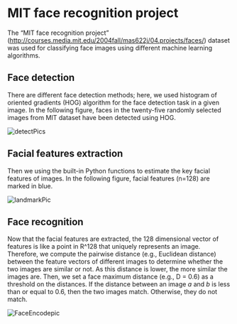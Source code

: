 # MIT face recognition project 
The “MIT face recognition project” (http://courses.media.mit.edu/2004fall/mas622j/04.projects/faces/) dataset was used for classifying face images using different machine learning algorithms. 

## Face detection
 There are different face detection methods; here, we used histogram of oriented gradients (HOG) algorithm for the face detection task in a given image. In the following figure, faces in the twenty-five randomly selected images from MIT dataset have been detected using HOG.
 
 ![detectPics](https://user-images.githubusercontent.com/43753085/103984151-36948700-514c-11eb-94b2-66bdc418aa46.png)
 
 ## Facial features extraction
 
Then we using the built-in Python functions to estimate the key facial features of images. In the following figure, facial features (n=128) are marked in blue.

![landmarkPic](https://user-images.githubusercontent.com/43753085/103985001-c4bd3d00-514d-11eb-89cb-008dcd4bcf86.png)

 ## Face recognition
 
Now that the facial features are extracted, the 128 dimensional vector of features is like a point in R^128 that uniquely represents an image. Therefore, we compute the pairwise distance (e.g., Euclidean distance) between the feature vectors of different images to determine whether the two images are similar or not. As this distance is lower, the more similar the images are. Then, we set a face maximum distance (e.g., D = 0.6) as a threshold on the distances. If the distance between an image *a* and *b* is less than or equal to 0.6, then the two images match. Otherwise, they do not match. 

![FaceEncodepic](https://user-images.githubusercontent.com/43753085/103986274-11a21300-5150-11eb-815b-92a0aaf83a70.png)
